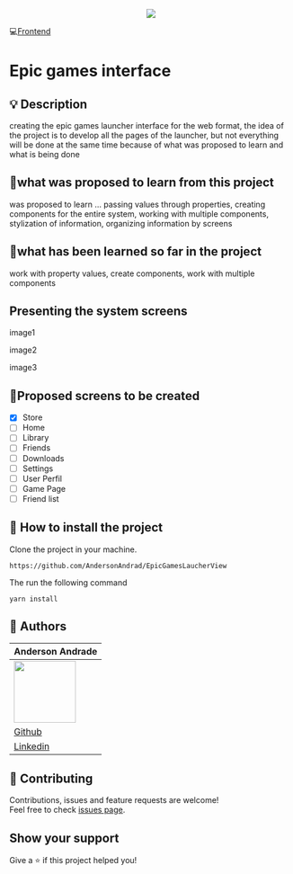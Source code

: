 <p align="center">
    <a href="https://reactjs.org/"><img src="https://img.shields.io/badge/React-16.x-blue"></a>
</p>

:computer:[Frontend](https://github.com/AndersonAndrad/EpicGamesLaucherView)

# Epic games interface

## :bulb: ​Description

creating the epic games launcher interface for the web format, the idea of the project is to develop all the pages of the launcher, but not everything will be done at the same time because of what was proposed to learn and what is being done

## :memo:what was proposed to learn from this project

was proposed to learn ... passing values through properties, creating components for the entire system, working with multiple components, stylization of information, organizing information by screens

## :memo:what has been learned so far in the project

work with property values, create components, work with multiple components

## Presenting the system screens

image1

image2 

image3

## :memo:Proposed screens to be created

- [x] Store
- [ ] Home
- [ ] Library
- [ ] Friends
- [ ] Downloads
- [ ] Settings
- [ ] User Perfil
- [ ] Game Page
- [ ] Friend list

## 🚀 How to install the project

Clone the project in your machine.

```
https://github.com/AndersonAndrad/EpicGamesLaucherView
```

The run the following command 

```
yarn install
```

## 👤 Authors

| Anderson Andrade                                             |
| ------------------------------------------------------------ |
| <img src="https://avatars0.githubusercontent.com/u/31743641?s=400&u=b6d9e1c428279846440325b0fae90f4b9c4d1d98&v=4" width="110"> |
| <a href="https://github.com/AndersonAndrad">Github</a>       |
| <a href="https://www.linkedin.com/in/AndersonAndrad/">Linkedin</a> |

## 🤝 Contributing

Contributions, issues and feature requests are welcome!<br />Feel free to check [issues page](https://github.com/andersonandrad/EpicGamesLaucherView/issues).

## Show your support

Give a ⭐️ if this project helped you!